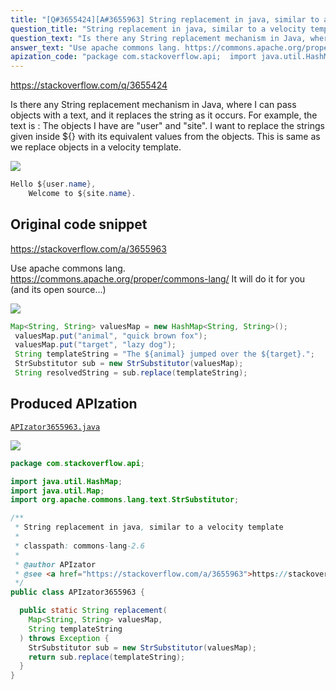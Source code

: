 ```yaml
---
title: "[Q#3655424][A#3655963] String replacement in java, similar to a velocity template"
question_title: "String replacement in java, similar to a velocity template"
question_text: "Is there any String replacement mechanism in Java, where I can pass objects with a text, and it replaces the string as it occurs. For example, the text is : The objects I have are \"user\" and \"site\". I want to replace the strings given inside ${} with its equivalent values from the objects. This is same as we replace objects in a velocity template."
answer_text: "Use apache commons lang. https://commons.apache.org/proper/commons-lang/ It will do it for you (and its open source...)"
apization_code: "package com.stackoverflow.api;  import java.util.HashMap; import java.util.Map; import org.apache.commons.lang.text.StrSubstitutor;  /**  * String replacement in java, similar to a velocity template  *  * classpath: commons-lang-2.6  *  * @author APIzator  * @see <a href=\"https://stackoverflow.com/a/3655963\">https://stackoverflow.com/a/3655963</a>  */ public class APIzator3655963 {    public static String replacement(     Map<String, String> valuesMap,     String templateString   ) throws Exception {     StrSubstitutor sub = new StrSubstitutor(valuesMap);     return sub.replace(templateString);   } }"
---
```


https://stackoverflow.com/q/3655424

Is there any String replacement mechanism in Java, where I can pass objects with a text, and it replaces the string as it occurs.
For example, the text is :
The objects I have are &quot;user&quot; and &quot;site&quot;. I want to replace the strings given inside ${} with its equivalent values from the objects. This is same as we replace objects in a velocity template.


<div class="code-logo"><img src="/stackoverflow.png" /></div>

```java
Hello ${user.name},
    Welcome to ${site.name}.
```


## Original code snippet

https://stackoverflow.com/a/3655963

Use apache commons lang.
https://commons.apache.org/proper/commons-lang/
It will do it for you (and its open source...)

<div class="code-logo"><img src="/stackoverflow.png" /></div>

```java
Map<String, String> valuesMap = new HashMap<String, String>();
 valuesMap.put("animal", "quick brown fox");
 valuesMap.put("target", "lazy dog");
 String templateString = "The ${animal} jumped over the ${target}.";
 StrSubstitutor sub = new StrSubstitutor(valuesMap);
 String resolvedString = sub.replace(templateString);
```

## Produced APIzation

[`APIzator3655963.java`](https://github.com/pasqualesalza/apization/raw/main/data/search/APIzator3655963.java)

<div class="code-logo"><img src="/apizator.png" /></div>

```java
package com.stackoverflow.api;

import java.util.HashMap;
import java.util.Map;
import org.apache.commons.lang.text.StrSubstitutor;

/**
 * String replacement in java, similar to a velocity template
 *
 * classpath: commons-lang-2.6
 *
 * @author APIzator
 * @see <a href="https://stackoverflow.com/a/3655963">https://stackoverflow.com/a/3655963</a>
 */
public class APIzator3655963 {

  public static String replacement(
    Map<String, String> valuesMap,
    String templateString
  ) throws Exception {
    StrSubstitutor sub = new StrSubstitutor(valuesMap);
    return sub.replace(templateString);
  }
}

```